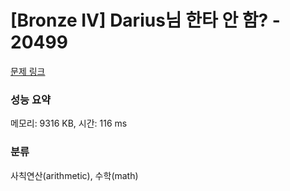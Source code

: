 # [Bronze IV] Darius님 한타 안 함? - 20499 

[문제 링크](https://www.acmicpc.net/problem/20499) 

### 성능 요약

메모리: 9316 KB, 시간: 116 ms

### 분류

사칙연산(arithmetic), 수학(math)

